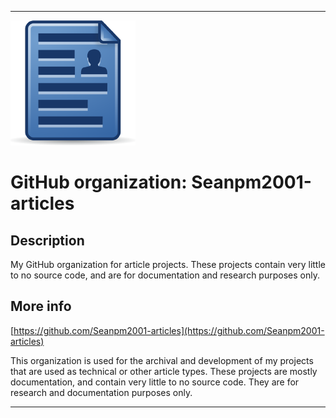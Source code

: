 
***

![LowQuality_Seanpm2001-Articles_Icon.png failed to load. The file may be missing or corrupt. Check the file path for errors first.](/AdditionalInfo/1/Seanpm2001-articles/LowQuality_Seanpm2001-Articles_Icon.png)

# GitHub organization: Seanpm2001-articles

## Description

My GitHub organization for article projects. These projects contain very little to no source code, and are for documentation and research purposes only.

## More info

[https://github.com/Seanpm2001-articles](https://github.com/Seanpm2001-articles)

This organization is used for the archival and development of my projects that are used as technical or other article types. These projects are mostly documentation, and contain very little to no source code. They are for research and documentation purposes only.

***
